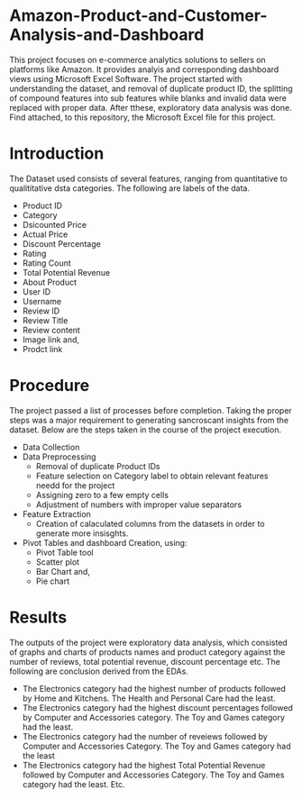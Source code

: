 # Amazon-Product-and-Customer-Analysis-and-Dashboard
This project focuses on e-commerce analytics solutions to sellers on platforms like Amazon. It  provides analyis and corresponding dashboard views using Microsoft Excel Software. The project started with understanding the dataset, and removal of duplicate product ID, the splitting of compound features into sub features while blanks and invalid data were replaced with proper data. After tthese, exploratory data analysis was done. Find attached, to this repository, the Microsoft Excel file for this project.
# Introduction
The Dataset used consists of several features, ranging from quantitative to qualititative dsta categories. The following are labels of the data.
- Product ID
- Category
- Dsicounted Price
- Actual Price
- Discount Percentage
- Rating
- Rating Count
- Total Potential Revenue
- About Product
- User ID
- Username
- Review ID
- Review Title
- Review content
- Image link and,
- Prodct link
# Procedure 
The project passed a list of processes before completion. Taking the proper steps was a major requirement to generating sancroscant insights from the dataset. Below are the steps taken in the course of the project execution.
- Data Collection
- Data Preprocessing
  - Removal of duplicate Product IDs
  - Feature selection on Category label to obtain relevant features needd for the project
  - Assigning zero to a few empty cells
  - Adjustment of numbers with improper value separators
-  Feature Extraction
   - Creation of calaculated columns from the datasets in order to generate more insisghts.
- Pivot Tables and dashboard Creation, using:
  - Pivot Table tool
  - Scatter plot
  - Bar Chart and,
  - Pie chart
# Results
The outputs of the project were exploratory data analysis, which consisted of graphs and charts of products names and product category against the number of reviews, total potential revenue, discount percentage etc.  The following are conclusion derived from the EDAs.
- The Electronics category had the highest number of products followed by Home and Kitchens. The Health and Personal Care had the least.
- The Electronics category had the highest discount percentages followed by Computer and Accessories category. The Toy and Games category had the least.
- The Electronics category had the number of reveiews followed by Computer and Accessories Category. The Toy and Games category had the least   
- The Electronics category had the highest Total Potential Revenue followed by Computer and Accessories Category. The Toy and Games category had the least. Etc. 
